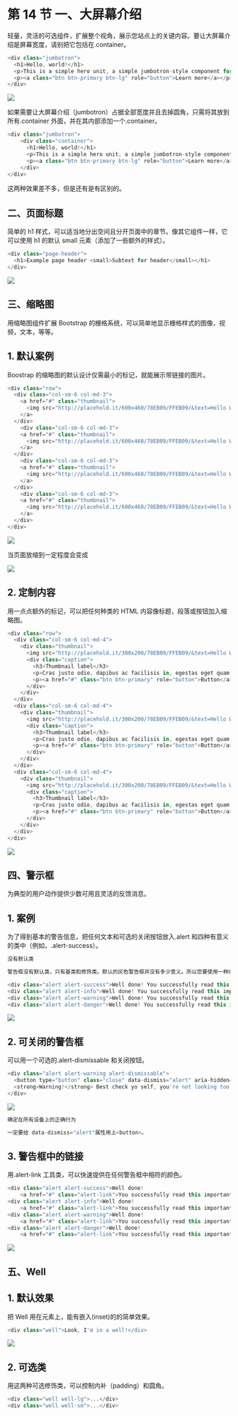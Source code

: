 # 第 14 节 一、大屏幕介绍

轻量，灵活的可选组件，扩展整个视角，展示您站点上的关键内容。要让大屏幕介绍是屏幕宽度，请别把它包括在.container。

```js
<div class="jumbotron">
  <h1>Hello, world!</h1>
  <p>This is a simple hero unit, a simple jumbotron-style component for calling extra attention to featured content or information.</p>
  <p><a class="btn btn-primary btn-lg" role="button">Learn more</a></p>
</div> 
```

![](img/107.jpg)

如果需要让大屏幕介绍（jumbotron）占据全部宽度并且去掉圆角，只需将其放到所有.container 外面，并在其内部添加一个.container。

```js
<div class="jumbotron">
    <div class="container">
      <h1>Hello, world!</h1>
      <p>This is a simple hero unit, a simple jumbotron-style component for calling extra attention to featured content or information.</p>
      <p><a class="btn btn-primary btn-lg" role="button">Learn more</a></p>
    </div>
</div> 
```

这两种效果差不多，但是还有是有区别的。

## 二、页面标题

简单的 h1 样式，可以适当地分出空间且分开页面中的章节。像其它组件一样，它可以使用 h1 的默认 small 元素（添加了一些额外的样式）。

```js
<div class="page-header">
  <h1>Example page header <small>Subtext for header</small></h1>
</div> 
```

![](img/108png.jpg)

## 三、缩略图

用缩略图组件扩展 Bootstrap 的栅格系统，可以简单地显示栅格样式的图像，视频，文本，等等。

## 1\. 默认案例

Boostrap 的缩略图的默认设计仅需最小的标记，就能展示带链接的图片。

```js
<div class="row">
  <div class="col-sm-6 col-md-3">
    <a href="#" class="thumbnail">
      <img src="http://placehold.it/600x460/78EB09/FFEB09/&text=Hello World" alt="...">
    </a>
  </div>
    <div class="col-sm-6 col-md-3">
    <a href="#" class="thumbnail">
      <img src="http://placehold.it/600x460/78EB09/FFEB09/&text=Hello World" alt="...">
    </a>
  </div>
    <div class="col-sm-6 col-md-3">
    <a href="#" class="thumbnail">
      <img src="http://placehold.it/600x460/78EB09/FFEB09/&text=Hello World" alt="...">
    </a>
  </div>
    <div class="col-sm-6 col-md-3">
    <a href="#" class="thumbnail">
      <img src="http://placehold.it/600x460/78EB09/FFEB09/&text=Hello World" alt="...">
    </a>
  </div>
</div> 
```

![](img/109.jpg)

当页面放缩到一定程度会变成

![](img/110.jpg)

## 2\. 定制内容

用一点点额外的标记，可以把任何种类的 HTML 内容像标题，段落或按钮加入缩略图。

```js
<div class="row">
  <div class="col-sm-6 col-md-4">
    <div class="thumbnail">
      <img src="http://placehold.it/300x200/78EB09/FFEB09/&text=Hello World" alt="...">
      <div class="caption">
        <h3>Thumbnail label</h3>
        <p>Cras justo odio, dapibus ac facilisis in, egestas eget quam. Donec id elit non mi porta gravida at eget metus. Nullam id dolor id nibh ultricies vehicula ut id elit.</p>
        <p><a href="#" class="btn btn-primary" role="button">Button</a> <a href="#" class="btn btn-default" role="button">Button</a></p>
      </div>
    </div>
  </div>
  <div class="col-sm-6 col-md-4">
    <div class="thumbnail">
      <img src="http://placehold.it/300x200/78EB09/FFEB09/&text=Hello World" alt="...">
      <div class="caption">
        <h3>Thumbnail label</h3>
        <p>Cras justo odio, dapibus ac facilisis in, egestas eget quam. Donec id elit non mi porta gravida at eget metus. Nullam id dolor id nibh ultricies vehicula ut id elit.</p>
        <p><a href="#" class="btn btn-primary" role="button">Button</a> <a href="#" class="btn btn-default" role="button">Button</a></p>
      </div>
    </div>
  </div>
  <div class="col-sm-6 col-md-4">
    <div class="thumbnail">
      <img src="http://placehold.it/300x200/78EB09/FFEB09/&text=Hello World" alt="...">
      <div class="caption">
        <h3>Thumbnail label</h3>
        <p>Cras justo odio, dapibus ac facilisis in, egestas eget quam. Donec id elit non mi porta gravida at eget metus. Nullam id dolor id nibh ultricies vehicula ut id elit.</p>
        <p><a href="#" class="btn btn-primary" role="button">Button</a> <a href="#" class="btn btn-default" role="button">Button</a></p>
      </div>
    </div>
  </div>
</div> 
```

![](img/111.jpg)

## 四、警示框

为典型的用户动作提供少数可用且灵活的反馈消息。

## 1\. 案例

为了得到基本的警告信息，把任何文本和可选的关闭按钮放入.alert 和四种有意义的类中（例如，.alert-success）。

```js
没有默认类

警告框没有默认类，只有基类和修饰类。默认的灰色警告框并没有多少意义。所以您要使用一种内容类。从成功，消息，警告或危险中任选其一。 
```

```js
<div class="alert alert-success">Well done! You successfully read this important alert message.</div>
<div class="alert alert-info">Well done! You successfully read this important alert message.</div>
<div class="alert alert-warning">Well done! You successfully read this important alert message.</div>
<div class="alert alert-danger">Well done! You successfully read this important alert message.</div> 
```

![](img/112.jpg)

## 2\. 可关闭的警告框

可以用一个可选的.alert-dismissable 和关闭按钮。

```js
<div class="alert alert-warning alert-dismissable">
  <button type="button" class="close" data-dismiss="alert" aria-hidden="true">&times;</button>
  <strong>Warning!</strong> Best check yo self, you're not looking too good.
</div> 
```

![](img/113.jpg)

```js
确定在所有设备上的正确行为

一定要给 data-dismiss="alert"属性用上<button>。 
```

## 3\. 警告框中的链接

用.alert-link 工具类，可以快速提供在任何警告框中相符的颜色。

```js
<div class="alert alert-success">Well done! 
    <a href="#" class="alert-link">You successfully read this important alert message.</a></div>
<div class="alert alert-info">Well done! 
    <a href="#" class="alert-link">You successfully read this important alert message.</a></div>
<div class="alert alert-warning">Well done! 
    <a href="#" class="alert-link">You successfully read this important alert message.</a></div>
<div class="alert alert-danger">Well done!
    <a href="#" class="alert-link">You successfully read this important alert message.</a></div> 
```

![](img/114.jpg)

## 五、Well

## 1\. 默认效果

把 Well 用在元素上，能有嵌入(inset)的的简单效果。

```js
<div class="well">Look, I'm in a well!</div> 
```

![](img/115.jpg)

## 2\. 可选类

用这两种可选修饰类，可以控制内补（padding）和圆角。

```js
<div class="well well-lg">...</div>
<div class="well well-sm">...</div> 
```